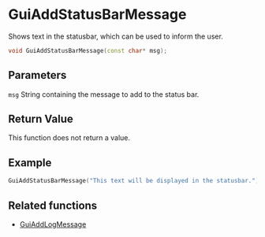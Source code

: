 # GuiAddStatusBarMessage

Shows text in the statusbar, which can be used to inform the user.

```c++
void GuiAddStatusBarMessage(const char* msg);
```

## Parameters

`msg` String containing the message to add to the status bar.

## Return Value

This function does not return a value.

## Example

```c++
GuiAddStatusBarMessage("This text will be displayed in the statusbar.");
```

## Related functions

- [GuiAddLogMessage](./GuiAddLogMessage.md)